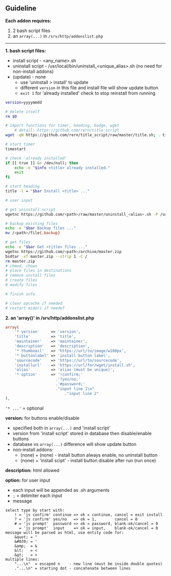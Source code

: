 Guideline
---

**Each addon requires:**  

1. 2 bash script files
2. an `array(...)` in `/srv/http/addonslist.php`  
---
  
**1. bash script files:**  

- install script   - <any_name>.sh
- uninstall script - /usr/local/bin/uninstall\_<unique_alias>.sh (no need for non-install addons)
- (update)         - none
  - use 'uninstall > install' to update
  - different `version` in this file and install file will show update button
  - `exit 1` for 'already installed' check to stop reinstall from running
```sh
version=yyyymmdd

# delete itself
rm $0

# import functions for timer, heading, badge, wget
    # detail: https://github.com/rern/title_script
wget -qN https://github.com/rern/title_script/raw/master/title.sh; . title.sh; rm title.sh

# start timer
timestart

# check 'already installed'
if [[ true ]] &> /dev/null; then
	echo -e "$info <title> already installed."
	exit
fi

# start heading
title -l = "$bar Install <title> ..."

# user input

# get uninstall script
wgetnc https://github.com/<path>/raw/master/uninstall_<alias>.sh -P /usr/local/bin

# backup existing files
echo -e "$bar Backup files ..."
mv /<path>/file{,backup}

# get files
echo -e "$bar Get <title> files ..."
wgetnc https://github.com/<path>/archive/master.zip
bsdtar -xf master.zip --strip 1 -C /
rm master.zip
# chmod, chown
# place files in destinations
# remove install files
# create files
# modify files

# finish info

# clear opcache if needed
# restart midori if needef
```
    
**2. an 'array()' in /srv/http/addonslist.php**  
```php
array(
	'* version'     => 'version',
	'title'         => 'title',
	'maintainer'    => 'maintainer',
	'description'   => 'description',
	'* thumbnail'   => 'https://url/to/image/w100px',
	'* buttonlabel' => 'install button label',
	'sourcecode'    => 'https://url/to/sourcecode',
	'installurl'    => 'https://url/for/wget/install.sh',
	'alias'         => 'alias (must be unique)',
	'* option'      => '!confirm;'
	                  .'?yes/no;'
	                  .'#password;'
	                  ."input line 1\n"
	                      ."input line 2"
),
```
`'* ...'` = optional  

**version:** for buttons enable/disable  
- specified both in `array(...)` and 'install script'
- version from 'install script' stored in database then disable/enable buttons
- database vs `array(...)` difference will show update button
- non-install addons:
	- (none) + (none)          - install button always enable, no uninstall button
	- (none) + 'install scipt' - install button disable after run (run once)
    
**description:** html allowed  

**option:** for user input  
- each input will be appended as <install>.sh arguments
- `;` = delimiter each input
- message
```
select type by start with:
    ! = 'js confirm' continue => ok = continue, cancel = exit install
    ? = 'js confirm' yes/no   => ok = 1,        cancel = 0
    # = 'js prompt'  password => ok = password, blank-ok/cancel = 0
      = 'js prompt'  input    => ok = input,    blank-ok/cancel = 0
message will be parsed as html, use entity code for:
    &quot; = "
    &#039; = '
    &amp;  = &
    &lt;   = <
    &gt;   = >  
multiple lines:
    "...\n"  = escaped n    - new line (must be inside double quotes)
    ."...\n" = starting dot - concatenate between lines
```
